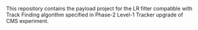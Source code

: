 This repository contains the payload project for the LR filter compatible with Track Finding algorithm specified in Phase-2 Level-1 Tracker upgrade of CMS experiment.

